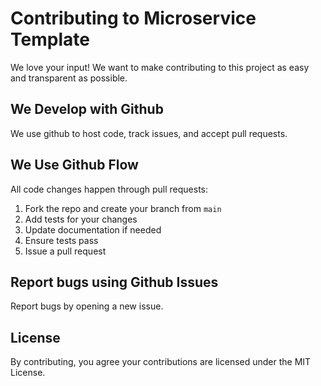 # Contributing to Microservice Template

We love your input! We want to make contributing to this project as easy and transparent as possible.

## We Develop with Github
We use github to host code, track issues, and accept pull requests.

## We Use Github Flow
All code changes happen through pull requests:

1. Fork the repo and create your branch from `main`
2. Add tests for your changes
3. Update documentation if needed
4. Ensure tests pass
5. Issue a pull request

## Report bugs using Github Issues
Report bugs by opening a new issue.

## License
By contributing, you agree your contributions are licensed under the MIT License.
